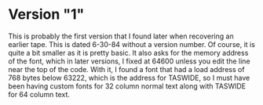 # Version "1"

This is probably the first version that I found later when recovering an 
earlier tape. This is dated 6-30-84 without a version number. Of course,
it is quite a bit smaller as it is pretty basic. It also asks for the
memory address of the font, which in later versions, I fixed at 64600
unless you edit the line near the top of the code. With it, I found a 
font that had a load address of 768 bytes below 63222, which is the address
for TASWIDE, so I must have been having custom fonts for 32 column normal
text along with TASWIDE for 64 column text.
